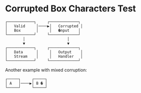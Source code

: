 # Corrupted Box Characters Test

```
┌────────────┐     ┌─────────────┐
│   Valid     │────▶│   Corrupted │
│   Box       │     │   �nput    │
└────────────┘     └─────────────┘
        │                   │
        ▼                   ▼
┌────────────┐     ┌─────────────┐
│   Data      │     │   Output    │
│   Stream    │     │   Handler   │
└────────────┘     └─────────────┘
```

Another example with mixed corruption:
```
┌─────┐     ┌─────┐
│ A   │────▶│ B � │
└─────┘     └─────┘
```
